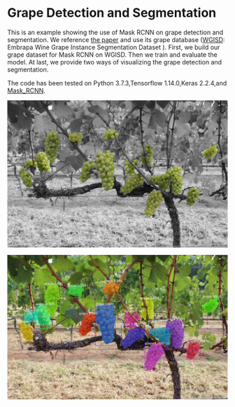 
# Grape Detection and Segmentation

This is an example showing the use of Mask RCNN on grape detection and segmentation. We reference [the paper](https://arxiv.org/abs/1907.11819) and use its grape database ([WGISD](https://github.com/thsant/wgisd): Embrapa Wine Grape Instance Segmentation Dataset ). First, we build our grape dataset for Mask RCNN on WGISD. Then we train and evaluate the model. At last, we provide two ways of visualizing the grape detection and segmentation.

The code has been tested on Python 3.7.3,Tensorflow 1.14.0,Keras 2.2.4,and [Mask_RCNN](https://github.com/matterport/Mask_RCNN).

![Instance Segmentation Sample](assets/show/splash.jpg)

![Instance Segmentation Sample](assets/show/detect.jpg)